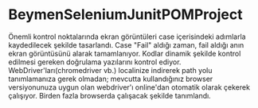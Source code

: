 # BeymenSeleniumJunitPOMProject

Önemli kontrol noktalarında ekran görüntüleri case içerisindeki adımlarla kaydedilecek şekilde tasarlandı.
Case "Fail" aldığı zaman, fail aldığı anın ekran görüntüsünü alarak tamamlanıyor.
Kodlar dinamik şekilde kontrol edilmesi gereken doğrulama yazılarını kontrol ediyor. 
WebDriver'ları(chromedriver vb.) localinize indirerek path yolu tanımlamanıza gerek olmadan; mevcutta kullandığınız browser versiyonunuza uygun olan webdriver'ı online'dan otomatik olarak çekerek çalışıyor.
Birden fazla browserda çalışacak şekilde tanımlandı. 
